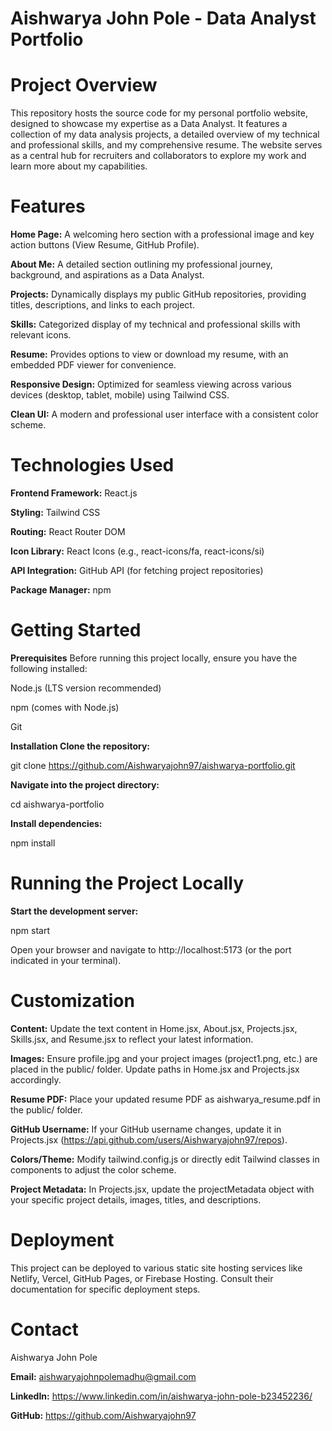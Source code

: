 # Aishwarya John Pole - Data Analyst Portfolio
# Project Overview
This repository hosts the source code for my personal portfolio website, designed to showcase my expertise as a Data Analyst. It features a collection of my data analysis projects, a detailed overview of my technical and professional skills, and my comprehensive resume. The website serves as a central hub for recruiters and collaborators to explore my work and learn more about my capabilities.

# Features
**Home Page:** A welcoming hero section with a professional image and key action buttons (View Resume, GitHub Profile).

**About Me:** A detailed section outlining my professional journey, background, and aspirations as a Data Analyst.

**Projects:** Dynamically displays my public GitHub repositories, providing titles, descriptions, and links to each project.

**Skills:** Categorized display of my technical and professional skills with relevant icons.

**Resume:** Provides options to view or download my resume, with an embedded PDF viewer for convenience.

**Responsive Design:** Optimized for seamless viewing across various devices (desktop, tablet, mobile) using Tailwind CSS.

**Clean UI:** A modern and professional user interface with a consistent color scheme.

# Technologies Used
**Frontend Framework:** React.js

**Styling:** Tailwind CSS

**Routing:** React Router DOM

**Icon Library:** React Icons (e.g., react-icons/fa, react-icons/si)

**API Integration:** GitHub API (for fetching project repositories)

**Package Manager:** npm

# Getting Started
**Prerequisites**
Before running this project locally, ensure you have the following installed:

Node.js (LTS version recommended)

npm (comes with Node.js)

Git

**Installation
Clone the repository:**

git clone https://github.com/Aishwaryajohn97/aishwarya-portfolio.git

**Navigate into the project directory:**

cd aishwarya-portfolio

**Install dependencies:**

npm install

# Running the Project Locally
**Start the development server:**

npm start

Open your browser and navigate to http://localhost:5173 (or the port indicated in your terminal).


# Customization
**Content:** Update the text content in Home.jsx, About.jsx, Projects.jsx, Skills.jsx, and Resume.jsx to reflect your latest information.

**Images:** Ensure profile.jpg and your project images (project1.png, etc.) are placed in the public/ folder. Update paths in Home.jsx and Projects.jsx accordingly.

**Resume PDF:** Place your updated resume PDF as aishwarya_resume.pdf in the public/ folder.

**GitHub Username:** If your GitHub username changes, update it in Projects.jsx (https://api.github.com/users/Aishwaryajohn97/repos).

**Colors/Theme:** Modify tailwind.config.js or directly edit Tailwind classes in components to adjust the color scheme.

**Project Metadata:** In Projects.jsx, update the projectMetadata object with your specific project details, images, titles, and descriptions.

# Deployment
This project can be deployed to various static site hosting services like Netlify, Vercel, GitHub Pages, or Firebase Hosting. Consult their documentation for specific deployment steps.

# Contact
Aishwarya John Pole

**Email:** aishwaryajohnpolemadhu@gmail.com

**LinkedIn:** https://www.linkedin.com/in/aishwarya-john-pole-b23452236/

**GitHub:** https://github.com/Aishwaryajohn97
